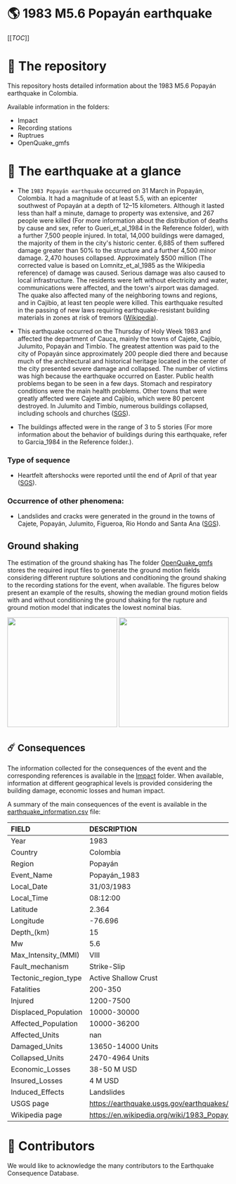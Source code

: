 # 🌎 1983 M5.6 Popayán earthquake
[[_TOC_]]

# 📂 The repository  

This repository hosts detailed information about the 1983 M5.6 Popayán earthquake in Colombia.

Available information in the folders:

- Impact
- Recording stations
- Ruptrues
- OpenQuake_gmfs 


# 🚀 The earthquake at a glance 
- The `1983 Popayán earthquake` occurred on 31 March in Popayán, Colombia. It had a magnitude of at least 5.5, with an epicenter southwest of Popayán at a depth of 12–15 kilometers. Although it lasted less than half a minute, damage to property was extensive, and 267 people were killed (For more information about the distribution of deaths by cause and sex, refer to Gueri_et_al_1984 in the Reference folder), with a further 7,500 people injured. In total, 14,000 buildings were damaged, the majority of them in the city's historic center. 6,885 of them suffered damage greater than 50% to the structure and a further 4,500 minor damage. 2,470 houses collapsed. Approximately $500 million (The corrected value is based on Lomnitz_et_al_1985 as the Wikipedia reference) of damage was caused. Serious damage was also caused to local infrastructure. The residents were left without electricity and water, communications were affected, and the town's airport was damaged. The quake also affected many of the neighboring towns and regions, and in Cajibio, at least ten people were killed. This earthquake resulted in the passing of new laws requiring earthquake-resistant building materials in zones at risk of tremors ([Wikipedia](https://en.wikipedia.org/wiki/1983_Popay%C3%A1n_earthquake)).


- This earthquake occurred on the Thursday of Holy Week 1983 and affected the department of Cauca, mainly the towns of Cajete, Cajibío, Julumito, Popayán and Timbío. The greatest attention was paid to the city of Popayán since approximately 200 people died there and because much of the architectural and historical heritage located in the center of the city presented severe damage and collapsed. The number of victims was high because the earthquake occurred on Easter. Public health problems began to be seen in a few days. Stomach and respiratory conditions were the main health problems. Other towns that were greatly affected were Cajete and Cajibío, which were 80 percent destroyed. In Julumito and Timbío, numerous buildings collapsed, including schools and churches ([SGS](https://sish.sgc.gov.co/visor/sesionServlet?metodo=irAInfoDetallada&idSismo=60#)).


- The buildings affected were in the range of 3 to 5 stories (For more information about the behavior of buildings during this earthquake, refer to Garcia_1984 in the Reference folder.).


### Type of sequence
- Heartfelt aftershocks were reported until the end of April of that year ([SGS](https://sish.sgc.gov.co/visor/sesionServlet?metodo=irAInfoDetallada&idSismo=60#)).


### Occurrence of other phenomena: 
- Landslides and cracks were generated in the ground in the towns of Cajete, Popayán, Julumito, Figueroa, Rio Hondo and Santa Ana ([SGS](https://sish.sgc.gov.co/visor/sesionServlet?metodo=irAInfoDetallada&idSismo=60#)).


## Ground shaking

The estimation of the ground shaking has The folder [OpenQuake_gmfs](./OpenQuake_gmfs/) stores the required input files to generate the ground motion fields considering different rupture solutions and conditioning the ground shaking to the recording stations for the event, when available. The figures below present an example of the results, showing the median ground motion fields with and without conditioning the ground shaking for the rupture and ground motion model that indicates the lowest nominal bias.

<img src="./OpenQuake_gmfs/median_gmf_stations_none.png" height="250">
<img src="./OpenQuake_gmfs/median_gmf_stations_all.png" height="250">

## ☄️ Consequences

The information collected for the consequences of the event and the corresponding references is available in the [Impact](./Impact) folder. When available, information at different geographical levels is provided considering the building damage, economic losses and human impact.

A summary of the main consequences of the event is available in the [earthquake_information.csv](./earthquake_information.csv) file:

| FIELD                | DESCRIPTION                                                            |
|:---------------------|:-----------------------------------------------------------------------|
| Year                 | 1983                                                                   |
| Country              | Colombia                                                               |
| Region               | Popayán                                                                |
| Event_Name           | Popayán_1983                                                           |
| Local_Date           | 31/03/1983                                                             |
| Local_Time           | 08:12:00                                                               |
| Latitude             | 2.364                                                                  |
| Longitude            | -76.696                                                                |
| Depth_(km)           | 15                                                                     |
| Mw                   | 5.6                                                                    |
| Max_Intensity_(MMI)  | VIII                                                                   |
| Fault_mechanism      | Strike-Slip                                                            |
| Tectonic_region_type | Active Shallow Crust                                                   |
| Fatalities           | 200-350                                                                |
| Injured              | 1200-7500                                                              |
| Displaced_Population | 10000-30000                                                            |
| Affected_Population  | 10000-36200                                                            |
| Affected_Units       | nan                                                                    |
| Damaged_Units        | 13650-14000 Units                                                      |
| Collapsed_Units      | 2470-4964 Units                                                        |
| Economic_Losses      | 38-50 M USD                                                            |
| Insured_Losses       | 4 M USD                                                                |
| Induced_Effects      | Landslides                                                             |
| USGS page            | https://earthquake.usgs.gov/earthquakes/eventpage/usp0001u34/executive |
| Wikipedia page       | https://en.wikipedia.org/wiki/1983_Popay%C3%A1n_earthquake             |


# 🌟 Contributors 

We would like to acknowledge the many contributors to the Earthquake Consequence Database.

